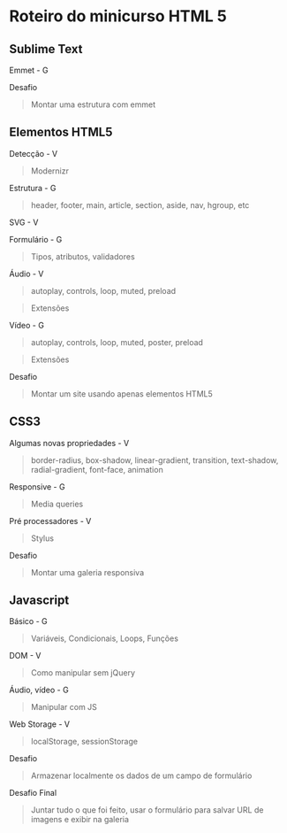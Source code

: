 # Roteiro do minicurso HTML 5

## Sublime Text
  Emmet - G

  Desafio
  >Montar uma estrutura com emmet 

## Elementos HTML5
  Detecção - V

   >Modernizr

  Estrutura - G

  >header, footer, main, article, section, aside, nav, hgroup, etc

  SVG - V

  Formulário - G

  >Tipos, atributos, validadores

  Áudio - V

  >autoplay, controls, loop, muted, preload

  >Extensões

  Vídeo - G

  >autoplay, controls, loop, muted, poster, preload

  >Extensões

  Desafio

  >Montar um site usando apenas elementos HTML5

## CSS3
  Algumas novas propriedades - V

  >border-radius, box-shadow, linear-gradient, transition, text-shadow, radial-gradient, font-face, animation

  Responsive - G

  >Media queries

  Pré processadores - V

  >Stylus

  Desafio

  >Montar uma galeria responsiva

## Javascript
  Básico - G

  >Variáveis, Condicionais, Loops, Funções

  DOM - V

  >Como manipular sem jQuery

  Áudio, vídeo - G

  >Manipular com JS

  Web Storage - V

  >localStorage, sessionStorage

  Desafio

  >Armazenar localmente os dados de um campo de formulário

  Desafio Final

  >Juntar tudo o que foi feito, usar o formulário para salvar URL de imagens e exibir na galeria